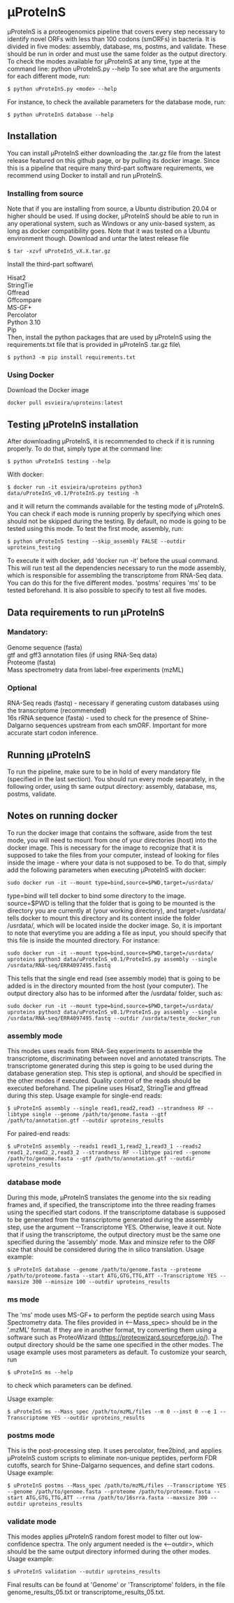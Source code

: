 # µProteInS

µProteInS is a proteogenomics pipeline that covers every step necessary to identify novel ORFs with less than 100 codons (smORFs) in bacteria. It is divided in five modes: assembly, database, ms, postms, and validate. These should be run in order and must use the same folder as the output directory. 
To check the modes available for µProteInS at any time, type at the command line:
python uProteInS.py --help
To see what are the arguments for each different mode, run:
```
$ python uProteInS.py <mode> --help
```
  For instance, to check the available parameters for the database mode, run:
 ```
$ python uProteInS database --help
 ```
 ## Installation
 You can install µProteInS either downloading the .tar.gz file from the latest release featured on this github page, or by pulling its docker image. Since this is a pipeline that require many third-part software requirements, we recommend using Docker to install and run µProteInS.
 ### Installing from source
 Note that if you are installing from source, a Ubuntu distribution 20.04 or higher should be used. If using docker, µProteInS should be able to run in any operational system, such as Windows or any unix-based system, as long as docker compatibility goes. Note that it was tested on a Ubuntu environment though.
 Download and untar the latest release file 
 ```
 $ tar -xzvf uProteInS_vX.X.tar.gz
 ```
 Install the third-part software\
 
 Hisat2\
 StringTie\
 Gffread\
 Gffcompare\
 MS-GF+\
 Percolator\
 Python 3.10\
 Pip\
 Then, install the python packages that are used by µProteInS using the requirements.txt file that is provided in µProteInS .tar.gz file\
 ```
 $ python3 -m pip install requirements.txt
 ```
 ### Using Docker
 Download the Docker image
 ```
 docker pull esvieira/uproteins:latest
 ```
  
 ## Testing µProteInS installation
 
 After downloading µProteInS, it is recommended to check if it is running properly. To do that, simply type at the command line:
 ```
 $ python uProteInS testing --help
 ```
 With docker:
 ```
 $ docker run -it esvieira/uproteins python3 data/uProteInS_v0.1/ProteInS.py testing -h
 ```
 and it will return the commands available for the testing mode of µProteInS. You can check if each mode is running properly by specifying which ones should not be skipped during the testing. By default, no mode is going to be tested using this mode. To test the first mode, assembly, run:
 ```
 $ python uProteInS testing --skip_assembly FALSE --outdir uproteins_testing
 ```
 To execute it with docker, add 'docker run -it' before the usual command.
  This will run test all the dependencies necessary to run the mode assembly, which is responsible for assembling the transcriptome from RNA-Seq data. You can do this for the five different modes. 'postms' requires 'ms' to be tested beforehand. It is also possible to specify to test all five modes.
  
  ## Data requirements to run µProteInS
  ### Mandatory:
  Genome sequence (fasta)\
  gtf and gff3 annotation files (if using RNA-Seq data)\
  Proteome (fasta)\
  Mass spectrometry data from label-free experiments (mzML)
  ### Optional
  RNA-Seq reads (fastq) - necessary if generating custom databases using the transcriptome (recommended)\
  16s rRNA sequence (fasta) - used to check for the presence of Shine-Dalgarno sequences upstream from each smORF. Important for more accurate start codon inference.
  
  ## Running µProteInS
  To run the pipeline, make sure to be in hold of every mandatory file (specified in the last section). You should run every mode separately, in the following order, using th same output directory: assembly, database, ms, postms, validate.
## Notes on running docker
To run the docker image that contains the software, aside from the test mode, you will need to mount from one of your directories (host) into the docker image. This is necessary for the image to recognize that it is supposed to take the files from your computer, instead of looking for files inside the image - where your data is not supposed to be. To do that, simply add the following parameters when executing µProteInS with docker:
```
sudo docker run -it --mount type=bind,source=$PWD,target=/usrdata/
```
type=bind will tell docker to bind some directory to the image. source=$PWD is telling that the folder that is going to be mounted is the directory you are currently at (your working directory), and target=/usrdata/ tells docker to mount this directory and its content inside the folder /usrdata/, which will be located inside the docker image.
So, it is important to note that everytime you are adding a file as input, you should specify that this file is inside the mounted directory. For instance:
```
sudo docker run -it --mount type=bind,source=$PWD,target=/usrdata/ uproteins python3 data/uProteInS_v0.1/ProteInS.py assembly --single /usrdata/RNA-seq/ERR4097495.fastq
```
This tells that the single end read (see assembly mode) that is going to be added is in the directory mounted from the host (your computer). The output directory also has to be informed after the /usrdata/ folder, such as:
```
sudo docker run -it --mount type=bind,source=$PWD,target=/usrdata/ uproteins python3 data/uProteInS_v0.1/ProteInS.py assembly --single /usrdata/RNA-seq/ERR4097495.fastq --outdir /usrdata/teste_docker_run
```

### assembly mode
  This modes uses reads from RNA-Seq experiments to assemble the transcriptome, discriminating between novel and annotated transcripts. The transcriptome generated during this step is going to be used during the database generation step. This step is optional, and should be specified in the other modes if executed. Quality control of the reads should be executed beforehand. The pipeline uses Hisat2, StringTie and gffread during this step.
  Usage example for single-end reads:
  ```
  $ uProteInS assembly --single read1,read2,read3 --strandness RF --libtype single --genome /path/to/genome.fasta --gtf /path/to/annotation.gtf --outdir uproteins_results
  ```
  For paired-end reads:
  ```
  $ uProteInS assembly --reads1 read1_1,read2_1,read3_1 --reads2 read1_2,read2_2,read3_2 --strandness RF --libtype paired --genome /path/to/genome.fasta --gtf /path/to/annotation.gtf --outdir uproteins_results
  ```
  ### database mode
  During this mode, µProteInS translates the genome into the six reading frames and, if specified, the transcriptome into the three reading frames using the specified start codons. If the transcriptome database is supposed to be generated from the transcriptome generated during the assembly step, use the argument --Transcriptome YES. Otherwise, leave it out. Note that if using the transcriptome, the output directory must be the same one specified during the 'assembly' mode. Max and minsize refer to the ORF size that should be considered during the in silico translation.
  Usage example:
  ```
  $ uProteInS database --genome /path/to/genome.fasta --proteome /path/to/proteome.fasta --start ATG,GTG,TTG,ATT --Transcriptome YES --maxsize 300 --minsize 100 --outdir uproteins_results
  ```
  
  ### ms mode
  The 'ms' mode uses MS-GF+ to perform the peptide search using Mass Spectrometry data. The files provided in <--Mass_spec> should be in the '.mzML' format. If they are in another format, try converting them using a software such as ProteoWizard (https://proteowizard.sourceforge.io/). The output directory should be the same one specified in the other modes. The usage example uses most parameters as default. To customize your search, run 
  ```
  $ uProteInS ms --help
  ```
  to check which parameters can be defined.
  
  Usage example:
  ```
  $ uProteInS ms --Mass_spec /path/to/mzML/files --m 0 --inst 0 --e 1 --Transcriptome YES --outdir uproteins_results
  ```
  
  ### postms mode
  This is the post-processing step. It uses percolator, free2bind, and applies µProteInS custom scripts to eliminate non-unique peptides, perform FDR cutoffs, search for Shine-Dalgarno sequences, and define start codons. 
  Usage example:
  ```
  $ uProteInS postms --Mass_spec /path/to/mzML/files --Transcriptome YES --genome /path/to/genome.fasta --proteome /path/to/proteome.fasta --start ATG,GTG,TTG,ATT --rrna /path/to/16srra.fasta --maxsize 300 --outdir uproteins_results
  ```
  
  ### validate mode
  This modes applies µProteInS random forest model to filter out low-confidence spectra. The only argument needed is the <--outdir>, which should be the same output directory informed during the other modes.
  Usage example:
  ```
  $ uProteInS validation --outdir uproteins_results
  ```
  
  Final results can be found at 'Genome' or 'Transcriptome' folders, in the file genome_results_05.txt or transcriptome_results_05.txt. 
  
  
  
